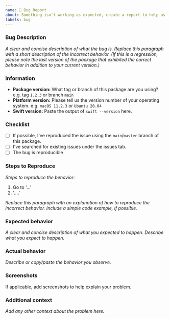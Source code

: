 ```yaml
---
name: 🐛 Bug Report
about: Something isn't working as expected, create a report to help us improve
labels: bug
---
```


<!--
    Thanks for contributing to this project!

    Before you submit your issue, please replace each paragraph
    below with the relevant details for your bug, and complete
    the steps in the checklist by placing an 'x' in each box:
    
    - [x] I've completed this task
    - [ ] This task isn't completed
-->

### Bug Description

*A clear and concise description of what the bug is.
Replace this paragraph with a short description of the incorrect behavior. 
(If this is a regression, please note the last version of the package that exhibited the correct behavior in addition to your current version.)*

### Information

- **Package version:** What tag or branch of this package are you using? e.g. tag `1.2.3` or branch `main`
- **Platform version:** Please tell us the version number of your operating system. e.g. `macOS 11.2.3` or `Ubuntu 20.04`
- **Swift version:** Paste the output of `swift --version` here.

### Checklist

- [ ] If possible, I've reproduced the issue using the `main`/`master` branch of this package.
- [ ] I've searched for existing issues under the issues tab.
- [ ] The bug is reproducible

### Steps to Reproduce

*Steps to reproduce the behavior:*

1. Go to '...'
2. '....'

*Replace this paragraph with an explanation of how to reproduce the incorrect behavior.
Include a simple code example, if possible.*

### Expected behavior

*A clear and concise description of what you expected to happen.
Describe what you expect to happen.*

### Actual behavior

*Describe or copy/paste the behavior you observe.*

### Screenshots

If applicable, add screenshots to help explain your problem.

### Additional context

*Add any other context about the problem here.*
